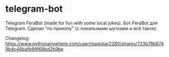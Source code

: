 # telegram-bot
Telegram FeraBot (made for fun with some local jokes).
Бот FeraBot для Telegram. Сделан "по приколу" (с локальными шутками и всё такое).


Changelog: https://www.pythonanywhere.com/user/magistar2280/shares/723b78b6749b4c48bafb99f68bd2b9be
